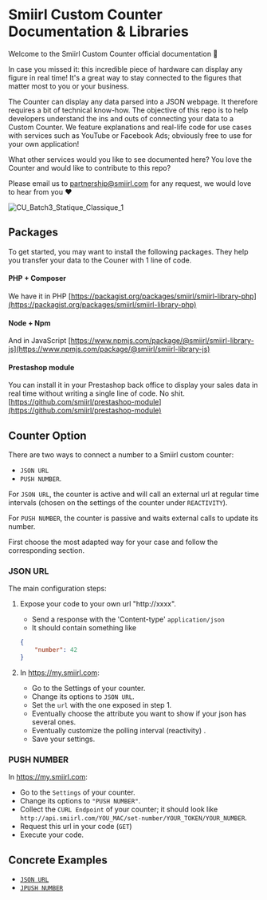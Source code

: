 
# Smiirl Custom Counter Documentation & Libraries

Welcome to the Smiirl Custom Counter official documentation 🥁 

In case you missed it: this incredible piece of hardware can display any figure in real time! It's a great way to stay connected to the figures that matter most to you or your business.

The Counter can display any data parsed into a JSON webpage. It therefore requires a bit of technical know-how. The objective of this repo is to help developers understand the ins and outs of connecting your data to a Custom Counter. We feature explanations and real-life code for use cases with services such as YouTube or Facebook Ads; obviously free to use for your own application!


What other services would you like to see documented here? You love the Counter and would like to contribute to this repo? 

Please email us to partnership@smiirl.com for any request, we would love to hear from you ❤️


![CU_Batch3_Statique_Classique_1](https://user-images.githubusercontent.com/9904720/117823144-72ac3580-b26d-11eb-8f61-57e06192698c.jpeg)


## Packages
To get started, you may want to install the following packages. They help you transfer your data to the Couner with 1 line of code. 
#### PHP + Composer
We have it in PHP
[https://packagist.org/packages/smiirl/smiirl-library-php](https://packagist.org/packages/smiirl/smiirl-library-php)

#### Node + Npm
And in JavaScript
[https://www.npmjs.com/package/@smiirl/smiirl-library-js](https://www.npmjs.com/package/@smiirl/smiirl-library-js)  

#### Prestashop module
You can install it in your Prestashop back office to display your sales data in real time without writing a single line of code. No shit.
[https://github.com/smiirl/prestashop-module](https://github.com/smiirl/prestashop-module)


## Counter Option

There are two ways to connect a number to a Smiirl custom counter:
- `JSON URL` 
- `PUSH NUMBER`.

For `JSON URL`, the counter is active and will call an external url at regular time intervals 
(chosen on the settings of the counter under `REACTIVITY`).

For `PUSH NUMBER`, the counter is passive and waits external calls to update its number.

First choose the most adapted way for your case and follow the corresponding section.

### JSON URL
The main configuration steps:
1. Expose your code to your own url "http://xxxx".
    - Send a response with the 'Content-type' `application/json`
    - It should contain something like
    ```json 
    {
        "number": 42
    }
    ```
    
2. In https://my.smiirl.com:
    - Go to the Settings of your counter.
    - Change its options to `JSON URL`. 
    - Set the `url` with the one exposed in step 1.
    - Eventually choose the attribute you want to show if your json has several ones.
    - Eventually customize the polling interval (reactivity) .
    - Save your settings.
    
### PUSH NUMBER
In https://my.smiirl.com:
- Go to the `Settings` of your counter.
- Change its options to `"PUSH NUMBER"`. 
- Collect the `CURL Endpoint` of your counter;
 it should look like 
```http://api.smiirl.com/YOU_MAC/set-number/YOUR_TOKEN/YOUR_NUMBER```. 
- Request this url in your code (`GET`)
- Execute your code.


## Concrete Examples
- [`JSON URL`](/samples/JSON_URL_EXAMPLES.md)
- [`JPUSH NUMBER`](/samples/PUSH_NUMBER_EXAMPLES.md)
